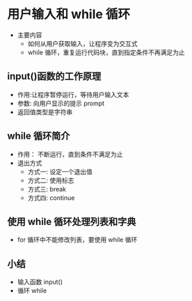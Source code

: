 # 用户输入和 while 循环

- 主要内容
  - 如何从用户获取输入，让程序变为交互式
  - while 循环，重复运行代码块，直到指定条件不再满足为止

## input()函数的工作原理

- 作用:让程序暂停运行，等待用户输入文本
- 参数: 向用户显示的提示 prompt
- 返回值类型是字符串

## while 循环简介

- 作用： 不断运行，直到条件不满足为止
- 退出方式
  - 方式一: 设定一个退出值
  - 方式二: 使用标志
  - 方式三: break
  - 方式四: continue

## 使用 while 循环处理列表和字典

- for 循环中不能修改列表，要使用 while 循环

## 小结

- 输入函数 input()
- 循环 while
